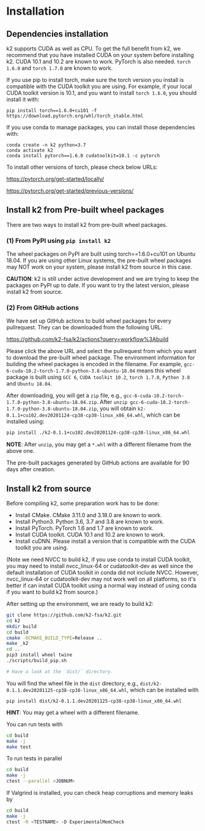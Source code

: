 
# Installation

## Dependencies installation

k2 supports CUDA as well as CPU. To get the full benefit from k2,
we recommend that you have installed CUDA on your system before
installing k2. CUDA 10.1 and 10.2 are known to work. PyTorch
is also needed. `torch 1.6.0` and `torch 1.7.0` are known to work.

If you use pip to install torch, make sure the torch version
you install is compatible with the CUDA toolkit you are using.
For example, if your local CUDA toolkit version is 10.1, and
you want to install `torch 1.6.0`, you should install it with:

```
pip install torch==1.6.0+cu101 -f https://download.pytorch.org/whl/torch_stable.html
```

If you use conda to manage packages, you can install those 
dependencies with:

```
conda create -n k2 python=3.7
conda activate k2
conda install pytorch==1.6.0 cudatoolkit=10.1 -c pytorch
```

To install other versions of torch, please check below URLs:

https://pytorch.org/get-started/locally/

https://pytorch.org/get-started/previous-versions/


## Install k2 from Pre-built wheel packages

There are two ways to install k2 from pre-built wheel packages.

### (1) From PyPI using `pip install k2`

  The wheel packages on PyPI are built using torch==1.6.0+cu101 on Ubuntu 18.04.
  If you are using other Linux systems, the pre-built wheel packages may NOT
  work on your system, please install k2 from source in this case.

  **CAUTION**: k2 is still under active development and we are trying to keep
  the packages on PyPI up to date. If you want to try the latest version, please
  install k2 from source.

### (2) From GitHub actions

We have set up GitHub actions to build wheel packages for every pullrequest.
They can be downloaded from the following URL:

https://github.com/k2-fsa/k2/actions?query=workflow%3Abuild

Please click the above URL and select the pullrequest from which you
want to download the pre-built wheel package. The environment information
for building the wheel packages is encoded in the filename. For example,
`gcc-6-cuda-10.2-torch-1.7.0-python-3.8-ubuntu-18.04` means this wheel
package is built using `GCC 6`, `CUDA toolkit 10.2`, `torch 1.7.0`,
`Python 3.8` and `Ubuntu 18.04`.

After downloading, you will get a `zip` file, e.g.,
`gcc-6-cuda-10.2-torch-1.7.0-python-3.8-ubuntu-18.04.zip`.
After `unzip gcc-6-cuda-10.2-torch-1.7.0-python-3.8-ubuntu-18.04.zip`,
you will obtain `k2-0.1.1+cu102.dev20201124-cp38-cp38-linux_x86_64.whl`,
which can be installed using:

```bash
pip install ./k2-0.1.1+cu102.dev20201124-cp38-cp38-linux_x86_64.whl
```

**NOTE**: After `unzip`, you may get a `*.whl` with a different filename from
the above one.

The pre-built packages generated by GitHub actions are available for 90 days
after creation.


## Install k2 from source

Before compiling k2, some preparation work has to be done:

- Install CMake. CMake 3.11.0 and 3.18.0 are known to work.
- Install Python3. Python 3.6, 3.7 and 3.8 are known to work.
- Install PyTorch. PyTorch 1.6 and 1.7 are known to work.
- Install CUDA toolkit. CUDA 10.1 and 10.2 are known to work.
- Install cuDNN. Please install a version that is compatible with the
  CUDA toolkit you are using.

(Note we need NVCC to build k2, if you use conda to install CUDA toolkit,
you may need to install nvcc_linux-64 or cudatoolkit-dev as well since the
default installation of CUDA toolkit in conda did not include NVCC.
However, nvcc_linux-64 or cudatoolkit-dev may not work well on all platforms,
so it's better if can install CUDA toolkit using a normal way instead of 
using conda if you want to build k2 from source.)

After setting up the environment, we are ready to build k2:

```bash
git clone https://github.com/k2-fsa/k2.git
cd k2
mkdir build
cd build
cmake -DCMAKE_BUILD_TYPE=Release ..
make _k2
cd ..
pip3 install wheel twine
./scripts/build_pip.sh

# Have a look at the `dist/` directory.
```

You will find the wheel file in the `dist` directory, e.g.,
`dist/k2-0.1.1.dev20201125-cp38-cp38-linux_x86_64.whl`, which
can be installed with

```
pip install dist/k2-0.1.1.dev20201125-cp38-cp38-linux_x86_64.whl
```

**HINT**: You may get a wheel with a different filename.

You can run tests with

```bash
cd build
make -j
make test
```

To run tests in parallel

```bash
cd build
make -j
ctest --parallel <JOBNUM>
```

If Valgrind is installed, you can check heap corruptions and memory leaks by

```bash
cd build
make -j
ctest -R <TESTNAME> -D ExperimentalMemCheck
```

